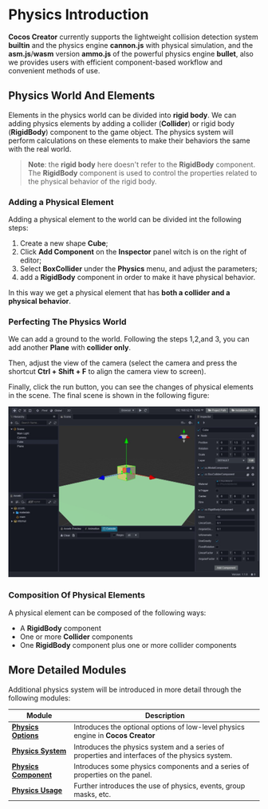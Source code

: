 # Physics Introduction

__Cocos Creator__ currently supports the lightweight collision detection system __builtin__ and the physics engine __cannon.js__ with physical simulation, and the __asm.js__/__wasm__ version __ammo.js__ of the powerful physics engine __bullet__, also we provides users with efficient component-based workflow and convenient methods of use.

## Physics World And Elements

Elements in the physics world can be divided into **rigid body**. We can adding physics elements by adding a collider (__Collider__) or rigid body (__RigidBody__) component to the game object. The physics system will perform calculations on these elements to make their behaviors the same with the real world.

> **Note**: the __rigid body__ here doesn't refer to the __RigidBody__ component. The __RigidBody__ component is used to control the properties related to the physical behavior of the rigid body.

### Adding a Physical Element

Adding a physical element to the world can be divided int the following steps:

1. Create a new shape __Cube__;
2. Click __Add Component__ on the __Inspector__ panel witch is on the right of editor;
3. Select __BoxCollider__ under the __Physics__ menu, and adjust the parameters;
4. add a __RigidBody__ component in order to make it have physical behavior.

In this way we get a physical element that has **both a collider and a physical behavior**.

### Perfecting The Physics World

We can add a ground to the world. Following the steps 1,2,and 3, you can add another __Plane__ with **collider only**.

Then, adjust the view of the camera (select the camera and press the shortcut __Ctrl + Shift + F__ to align the camera view to screen).

Finally, click the run button, you can see the changes of physical elements in the scene. The final scene is shown in the following figure:

![physics world](img/physics.jpg)

### Composition Of Physical Elements

A physical element can be composed of the following ways:

- A __RigidBody__ component
- One or more __Collider__ components
- One __RigidBody__ component plus one or more collider components

## More Detailed Modules

Additional physics system will be introduced in more detail through the following modules:

Module | Description
---|---
[**Physics Options**](physics-item.md) | Introduces the optional options of low-level physics engine in **Cocos Creator**
[**Physics System**](physics-system.md) | Introduces the physics system and a series of properties and interfaces of the physics system.
[**Physics Component**](physics-component.md) | Introduces some physics components and a series of properties on the panel.
[**Physics Usage**](physics-use.md) | Further introduces the use of physics, events, group masks, etc.
